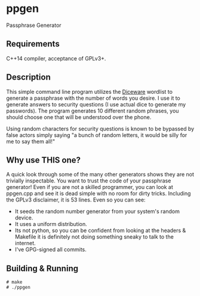 ppgen
=====
Passphrase Generator

Requirements
------------
C++14 compiler, acceptance of GPLv3+.

Description
-----------
This simple command line program utilizes the [Diceware](http://world.std.com/~reinhold/diceware.html) wordlist to
generate a passphrase with the number of words you desire. I use it to
generate answers to security questions (I use actual dice to generate
my passwords). The program generates 10 different random phrases, you
should choose one that will be understood over the phone.

Using random characters for security questions is known to be bypassed
by false actors simply saying "a bunch of random letters, it would be
silly for me to say them all!"

Why use THIS one?
-----------------
A quick look through some of the many other generators shows they are
not trivially inspectable. You want to trust the code of your
passphrase generator! Even if you are not a skilled programmer, you
can look at ppgen.cpp and see it is dead simple with no room for dirty
tricks. Including the GPLv3 disclaimer, it is 53 lines. Even so you
can see:

- It seeds the random number generator from your system's random
  device.
- It uses a uniform distribution.
- Its not python, so you can be confident from looking at the
  headers & Makefile it is definitely not doing something sneaky
  to talk to the internet.
- I've GPG-signed all commits.

Building & Running
--------
    # make
    # ./ppgen

